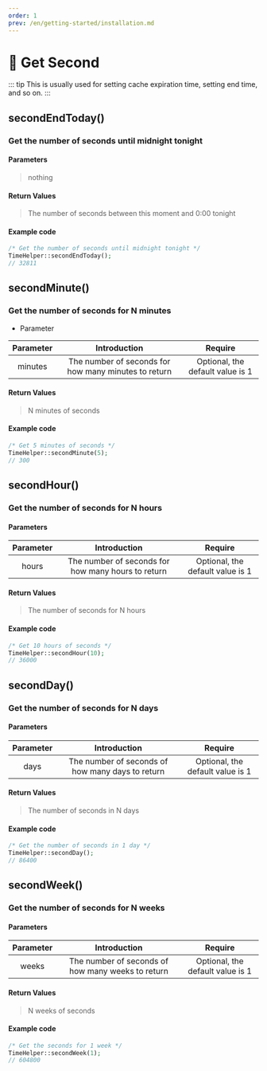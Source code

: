 ```yaml
---
order: 1
prev: /en/getting-started/installation.md
---
```


# 🍇 Get Second

::: tip
This is usually used for setting cache expiration time, setting end time, and so on.
:::

## secondEndToday()

### Get the number of seconds until midnight tonight

#### Parameters

> nothing

#### Return Values

> The number of seconds between this moment and 0:00 tonight

#### Example code

```php
/* Get the number of seconds until midnight tonight */
TimeHelper::secondEndToday(); 
// 32811
```

## secondMinute()

### Get the number of seconds for N minutes

* Parameter

| Parameter |                     Introduction                     |             Require              |
|:---------:|:----------------------------------------------------:|:--------------------------------:|
|  minutes  | The number of seconds for how many minutes to return | Optional, the default value is 1 |

#### Return Values

> N minutes of seconds

#### Example code

```php
/* Get 5 minutes of seconds */
TimeHelper::secondMinute(5);
// 300
```

## secondHour()

### Get the number of seconds for N hours

#### Parameters

| Parameter |                    Introduction                    |             Require              |
|:---------:|:--------------------------------------------------:|:--------------------------------:|
|   hours   | The number of seconds for how many hours to return | Optional, the default value is 1 |

#### Return Values

> The number of seconds for N hours

#### Example code

```php
/* Get 10 hours of seconds */
TimeHelper::secondHour(10);
// 36000
```

## secondDay()

### Get the number of seconds for N days

#### Parameters

| Parameter |                   Introduction                   |             Require              |
|:---------:|:------------------------------------------------:|:--------------------------------:|
|   days    | The number of seconds of how many days to return | Optional, the default value is 1 |

#### Return Values

> The number of seconds in N days

#### Example code

```php
/* Get the number of seconds in 1 day */
TimeHelper::secondDay();
// 86400
```

## secondWeek()

### Get the number of seconds for N weeks

#### Parameters

| Parameter |                   Introduction                    |             Require              |
|:---------:|:-------------------------------------------------:|:--------------------------------:|
|   weeks   | The number of seconds of how many weeks to return | Optional, the default value is 1 |

#### Return Values

> N weeks of seconds

#### Example code

```php
/* Get the seconds for 1 week */
TimeHelper::secondWeek(1);
// 604800
```